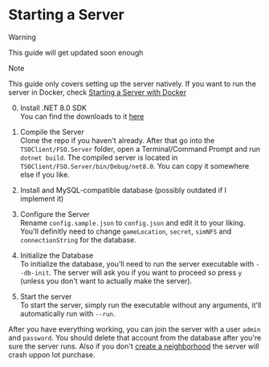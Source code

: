 # Starting a Server
> [!WARNING]
> This guide will get updated soon enough


> [!NOTE]
> This guide only covers setting up the server natively. If you want to run the server in Docker, check [Starting a Server with Docker](https://github.com/dark-steveneq/fsodotnet8.0/blob/master/docs/server/Starting%20a%20Server%20with%20Docker.md) 

0. Install .NET 8.0 SDK  
You can find the downloads to it [here](https://dotnet.microsoft.com/en-us/download/dotnet/8.0)

1. Compile the Server  
Clone the repo if you haven't already. After that go into the `TSOClient/FSO.Server` folder, open a Terminal/Command Prompt and run `dotnet build`. The compiled server is located in `TSOClient/FSO.Server/bin/Debug/net8.0`. You can copy it somewhere else if you like.

2. Install and MySQL-compatible database (possibly outdated if I implement it)

3. Configure the Server  
Rename `config.sample.json` to `config.json` and edit it to your liking. You'll definitly need to change `gameLocation`, `secret`, `simNFS` and `connectionString` for the database.

4. Initialize the Database  
To initialize the database, you'll need to run the server executable with `--db-init`. The server will ask you if you want to proceed so press `y` (unless you don't want to actually make the server).

5. Start the server  
To start the server, simply run the executable without any arguments, it'll automatically run with `--run`.


After you have everything working, you can join the server with a user `admin` and `password`. You should delete that account from the database after you're sure the server runs. Also if you don't [create a neighborhood](https://github.com/dark-steveneq/fsodotnet8.0/blob/master/docs/server/Creating%20a%Neighborhood.md) the server will crash uppon lot purchase.